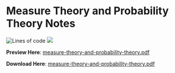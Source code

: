 # Measure Theory and Probability Theory Notes

![Lines of code](https://tokei.rs/b1/github/hooyuser/measure-theory-and-probability-theory) ![](https://img.shields.io/github/repo-size/hooyuser/measure-theory-and-probability-theory?style=plastic
)

**Preview Here**: [measure-theory-and-probability-theory.pdf](https://hooyuser.github.io/measure-theory-and-probability-theory.pdf)

**Download Here**: [measure-theory-and-probability-theory.pdf](https://github.com/hooyuser/measure-theory-and-probability-theory/releases/latest/download/measure-theory-and-probability-theory.pdf)

